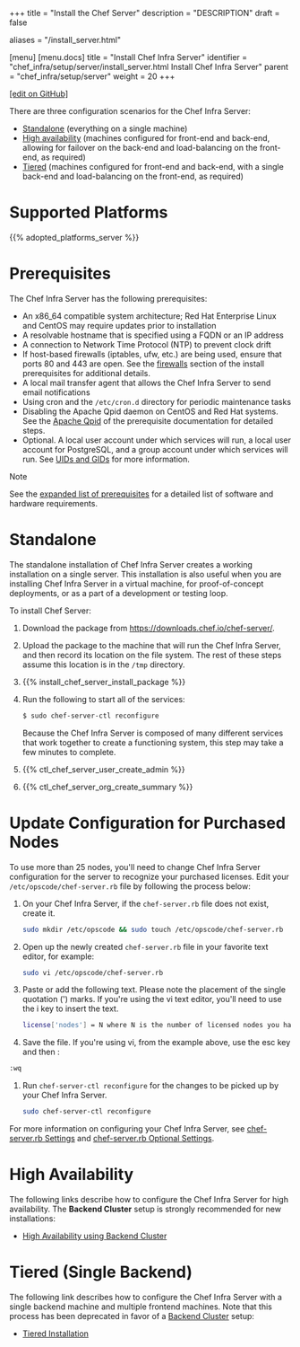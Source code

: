 +++
title = "Install the Chef Server"
description = "DESCRIPTION"
draft = false

aliases = "/install_server.html"

[menu]
  [menu.docs]
    title = "Install Chef Infra Server"
    identifier = "chef_infra/setup/server/install_server.html Install Chef Infra Server"
    parent = "chef_infra/setup/server"
    weight = 20
+++    

[\[edit on
GitHub\]](https://github.com/chef/chef-web-docs/blob/master/chef_master/source/install_server.rst)

There are three configuration scenarios for the Chef Infra Server:

-   [Standalone](install_server.html#standalone) (everything on a single
    machine)
-   [High availability](install_server.html#high-availability) (machines
    configured for front-end and back-end, allowing for failover on the
    back-end and load-balancing on the front-end, as required)
-   [Tiered](install_server.html#tiered-single-backend) (machines
    configured for front-end and back-end, with a single back-end and
    load-balancing on the front-end, as required)

Supported Platforms
===================

{{% adopted_platforms_server %}}

Prerequisites
=============

The Chef Infra Server has the following prerequisites:

-   An x86_64 compatible system architecture; Red Hat Enterprise Linux
    and CentOS may require updates prior to installation
-   A resolvable hostname that is specified using a FQDN or an IP
    address
-   A connection to Network Time Protocol (NTP) to prevent clock drift
-   If host-based firewalls (iptables, ufw, etc.) are being used, ensure
    that ports 80 and 443 are open. See the
    [firewalls](/install_server_pre.html#firewalls) section of the
    install prerequisites for additional details.
-   A local mail transfer agent that allows the Chef Infra Server to
    send email notifications
-   Using cron and the `/etc/cron.d` directory for periodic maintenance
    tasks
-   Disabling the Apache Qpid daemon on CentOS and Red Hat systems. See
    the [Apache Qpid](/install_server_pre.html#apache-qpid) of the
    prerequisite documentation for detailed steps.
-   Optional. A local user account under which services will run, a
    local user account for PostgreSQL, and a group account under which
    services will run. See [UIDs and
    GIDs](/install_server_pre.html#uids-and-gids) for more information.

<div class="note" markdown="1">

<div class="admonition-title" markdown="1">

Note

</div>

See the [expanded list of prerequisites](/install_server_pre/) for a
detailed list of software and hardware requirements.

</div>

Standalone
==========

The standalone installation of Chef Infra Server creates a working
installation on a single server. This installation is also useful when
you are installing Chef Infra Server in a virtual machine, for
proof-of-concept deployments, or as a part of a development or testing
loop.

To install Chef Server:

1.  Download the package from <https://downloads.chef.io/chef-server/>.

2.  Upload the package to the machine that will run the Chef Infra
    Server, and then record its location on the file system. The rest of
    these steps assume this location is in the `/tmp` directory.

3.  {{% install_chef_server_install_package %}}

4.  Run the following to start all of the services:

    ``` bash
    $ sudo chef-server-ctl reconfigure
    ```

    Because the Chef Infra Server is composed of many different services
    that work together to create a functioning system, this step may
    take a few minutes to complete.

5.  {{% ctl_chef_server_user_create_admin %}}

6.  {{% ctl_chef_server_org_create_summary %}}

Update Configuration for Purchased Nodes
========================================

To use more than 25 nodes, you'll need to change Chef Infra Server
configuration for the server to recognize your purchased licenses. Edit
your `/etc/opscode/chef-server.rb` file by following the process below:

1.  On your Chef Infra Server, if the `chef-server.rb` file does not
    exist, create it.

    ``` bash
    sudo mkdir /etc/opscode && sudo touch /etc/opscode/chef-server.rb
    ```

2.  Open up the newly created `chef-server.rb` file in your favorite
    text editor, for example:

    ``` bash
    sudo vi /etc/opscode/chef-server.rb
    ```

3.  Paste or add the following text. Please note the placement of the
    single quotation (') marks. If you're using the vi text editor,
    you'll need to use the <span class="title-ref">i</span> key to
    insert the text.

    ``` bash
    license['nodes'] = N where N is the number of licensed nodes you have purchased
    ```

4.  Save the file. If you're using vi, from the example above, use the
    <span class="title-ref">esc</span> key and then :

<!-- -->

``` bash
:wq
```

1.  Run `chef-server-ctl reconfigure` for the changes to be picked up by
    your Chef Infra Server.

    ``` bash
    sudo chef-server-ctl reconfigure
    ```

For more information on configuring your Chef Infra Server, see
[chef-server.rb Settings](/config_rb_server.html) and [chef-server.rb
Optional Settings](/config_rb_server_optional_settings.html).

High Availability
=================

The following links describe how to configure the Chef Infra Server for
high availability. The **Backend Cluster** setup is strongly recommended
for new installations:

-   [High Availability using Backend Cluster](/install_server_ha/)

Tiered (Single Backend)
=======================

The following link describes how to configure the Chef Infra Server with
a single backend machine and multiple frontend machines. Note that this
process has been deprecated in favor of a [Backend
Cluster](/install_server_ha/) setup:

-   [Tiered Installation](/install_server_tiered/)
